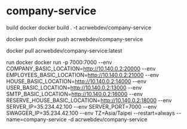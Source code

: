 # company-service

build docker
docker build . -t acrwebdev/company-service

docker push
docker push acrwebdev/company-service

docker pull acrwebdev/company-service:latest

run docker
docker run -p 7000:7000 --env COMPANY_BASIC_LOCATION=http://10.140.0.2:20000 --env EMPLOYEES_BASIC_LOCATION=http://10.140.0.2:21000 --env HOUSE_BASIC_LOCATION=http://10.140.0.2:14000 --env USER_BASIC_LOCATION=http://10.140.0.2:13000 --env SMTP_BASIC_LOCATION=http://10.140.0.2:16000 --env RESERVE_HOUSE_BASIC_LOCATION=http://10.140.0.2:18000 --env SERVER_IP=35.234.42.100 --env SERVER_PORT=7000 --env SWAGGER_IP=35.234.42.100 --env TZ=Asia/Taipei --restart=always --name=company-service -d acrwebdev/company-service
